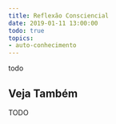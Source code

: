 ```yaml
---
title: Reflexão Consciencial
date: 2019-01-11 13:00:00
todo: true
topics:
- auto-conhecimento
---
```


todo

## Veja Também
TODO

